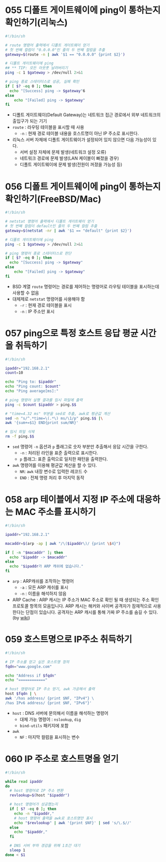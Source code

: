 # 055 디폴트 게이트웨이에 ping이 통하는지 확인하기(리눅스)
```bash
#!/bin/sh

# route 명령어 출력에서 디폴트 게이트웨이 얻기
# 첫 번째 컬럼이 "0.0.0.0"인 줄의 두 번째 컬럼을 추출 
gateway=$(route -n | awk '$1 == "0.0.0.0" {print $2}')

# 디폴트 게이트웨이에 ping 
## ** TIP: 모든 아웃풋 날려버리기
ping -c 1 $gateway > /dev/null 2>&1

# ping 종료 스테이터스로 성공, 실패 확인
if [ $? -eq 0 ]; then
  echo "[Success] ping -> $gateway"6
else
	echo "[Failed] ping -> $gateway"
fi
```
- 디폴트 게이트웨이(Default Gateway)는 네트워크 접근 경로에서 외부 네트워크의 출입구가 되는 기기
- `route` : 라우팅 테이블을 표시할 때 사용
  - `-n` : 현재 경로 테이블 내용을 호스트명이 아닌 IP 주소로 표시한다.
- 리눅스 서버 자체에 디폴트 게이트웨이가 설정되어 있지 않으면 다음 가능성이 있다. 
  - 서버 설정 자체에 문제 발생(네트워크 설정 오류)
  - 네트워크 경로에 문제 발생(LAN 케이블이 빠졌을 경우)
  - 디폴트 게이트웨이에 문제 발생(전원이 꺼졌을 가능성 등)


# 056 디폴트 게이트웨이에 ping이 통하는지 확인하기(FreeBSD/Mac)
```bash 
#!/bin/sh

# netstat 명령어 출력에서 디폴트 게이트웨이 얻기 
# 첫 번째 컬럼이 default인 줄의 두 번째 컬럼 추출 
gateway=$(netstat -nr | awk '$1 == "default" {print $2}')

# 디폴트 게이트웨이에 ping 
ping -c 1 $gateway > /dev/null 2>&1

# ping 명령어 종료 스테이터스로 판단
if [ $? -eq 0 ]; then
  echo "[Success] ping -> $gateway"
else
	echo "[Failed] ping -> $gateway"
fi
```
- BSD 계열 `route` 명령어는 경로를 제어하는 명령어로 라우팅 테이블을 표시하는데 사용할 수 없음
- 대체제로 `netstat` 명령어를 사용해야 함
  - `-r` : 현재 경로 테이블을 표시 
  - `-n` : IP 주소만 표시

# 057 ping으로 특정 호스트 응답 평균 시간을 취득하기 
```bash
#!/bin/sh

ipaddr="192.168.2.1"
count=10

echo "Ping to: $ipaddr"
echo "Ping count: $count"
echo "Ping average[ms]:"

# ping 명령어 실행 결과를 임시 파일에 출력 
ping -c $count $ipaddr > ping.$$

# "time=4.32 ms" 부분을 sed로 추출, awk로 평균값 계산 
sed -n "s/^.*time=\(.*\) ms/\1/p" ping.$$ |\
awk '{sum+=$1} END{print sum/NR}'

# 임시 파일 삭제
rm -f ping.$$
```
- `sed` 명령어 `-n` 옵션과 `p` 플래그로 숫자 부분만 추출해서 응답 시간을 구한다. 
  - `-n` : 처리된 라인을 표준 출력으로 표시한다. 
  - `p` 플래그: 표준 출력으로 일치한 패턴을 출력한다.
- `awk` 명령어를 이용해 평균값 계산을 할 수 있다. 
  - `NR`: `awk` 내장 변수로 입력한 레코드 수
  - `END` : 전체 명령 처리 후 마지막 동작


# 058 arp 테이블에서 지정 IP 주소에 대응하는 MAC 주소를 표시하기 
```bash
#!/bin/sh

ipaddr="192.168.2.1"

macaddr=$(arp -ap | awk "/\($ipaddr\)/ {print \$4}")

if [ -n "$macaddr" ]; then 
  echo "$ipaddr -> $macaddr"
else
  echo "$ipaddr가 ARP 캐쉬에 없습니다."
fi 
```
- `arp` : ARP캐쉬를 조작하는 명령어
  - `-a` : 모든 ARP 캐쉬를 표시
  - `-n` : 이름을 해석하지 않음 
- ARP Cache : ARP 캐시는 IP 주소가 MAC 주소로 확인 될 때 ​​생성되는 주소 확인 프로토콜 항목의 모음입니다. ARP 캐시는 해커와 사이버 공격자가 잠재적으로 사용한다는 단점이 있습니다. 공격자는 ARP 캐시를 통해 가짜 IP 주소를 숨길 수 있다. 
(by [wiki](https://en.wikipedia.org/wiki/ARP_cache))


# 059 호스트명으로 IP주소 취득하기 
```bash
#!/bin/sh

# IP 주소를 얻고 싶은 호스트명 정의 
fqdn="www.google.com"

echo "Address if $fqdn"
echo "============"

# host 명령어로 IP 주소 얻기, awk 가공해서 출력
host $fqdn | \
awk '/has address/ {print $NF, "IPv4"} \
/has IPv6 address/ {print $NF, "IPv6"}'
```
- `host` : DNS 서버에 문의해서 이름을 해석하는 명령어 
  - 대체 가능 명령어 : `nslookup`, `dig`
  - `bind-utils` 패키지에 포함
- `awk`
  - `NF` : 마지막 컬럼을 표시하는 변수

# 060 IP 주소로 호스트명을 얻기 
```bash
#!/bin/sh

while read ipaddr
do
  # host 명령어로 IP 주소 변환
  revlookup=$(host "$ipaddr")

  # host 명령어가 성공했는지
  if [ $? -eq 0 ]; then 
    echo -n "$ipaddr,"
    # host 명령어 출력을 awk로 호스트명만 표시 
    echo "$revlookup" | awk '{print $NF}' | sed 's/\.$//'
  else
    echo "$ipaddr,"
  fi

  # DNS 서버 부하 경감을 위해 1초간 대기
  sleep 1
done < $1
```
